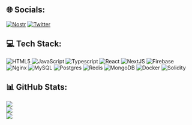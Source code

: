 ## 🌐 Socials:
[![Nostr](https://img.shields.io/badge/nostr-purple)](https://primal.net/p/nprofile1qqsz4kglrh9zmn2lez08yzx3u5ze7zavppcdv07rhtppc75n3rap3lg6e8mmk)
[![Twitter](https://img.shields.io/badge/Twitter-%231DA1F2.svg?logo=Twitter&logoColor=white)](https://twitter.com/agustin_kassis)

## 💻 Tech Stack:
![HTML5](https://img.shields.io/badge/html5-%23E34F26.svg?style=for-the-badge&logo=html5&logoColor=white) ![JavaScript](https://img.shields.io/badge/javascript-%23323330.svg?style=for-the-badge&logo=javascript&logoColor=%23F7DF1E) ![Typescript](https://img.shields.io/badge/typescript-%23323330.svg?style=for-the-badge&logo=typescript&logoColor=blue) ![React](https://img.shields.io/badge/React-%23323330.svg?style=for-the-badge&logo=react&logoColor=lightblue) ![NextJS](https://img.shields.io/badge/nextjs-eeeeee.svg?style=for-the-badge&logo=next.js&logoColor=333333) ![Firebase](https://img.shields.io/badge/firebase-%23039BE5.svg?style=for-the-badge&logo=firebase) ![Nginx](https://img.shields.io/badge/nginx-%23009639.svg?style=for-the-badge&logo=nginx&logoColor=white) ![MySQL](https://img.shields.io/badge/mysql-%2300f.svg?style=for-the-badge&logo=mysql&logoColor=white) ![Postgres](https://img.shields.io/badge/postgres-%23316192.svg?style=for-the-badge&logo=postgresql&logoColor=white) ![Redis](https://img.shields.io/badge/redis-%23DD0031.svg?style=for-the-badge&logo=redis&logoColor=white) ![MongoDB](https://img.shields.io/badge/MongoDB-%234ea94b.svg?style=for-the-badge&logo=mongodb&logoColor=white) ![Docker](https://img.shields.io/badge/docker-%230db7ed.svg?style=for-the-badge&logo=docker&logoColor=white) ![Solidity](https://img.shields.io/badge/solidity-444444.svg?style=for-the-badge&logo=solidity&logoColor=eeeeee)
## 📊 GitHub Stats:
![](https://github-readme-stats.vercel.app/api?username=agustinkassis&theme=dark&hide_border=false&include_all_commits=false&count_private=false)<br/>
![](https://github-readme-streak-stats.herokuapp.com/?user=agustinkassis&theme=dark&hide_border=false)<br/>
![](https://github-readme-stats.vercel.app/api/top-langs/?username=agustinkassis&theme=dark&hide_border=false&include_all_commits=false&count_private=false&layout=compact)
